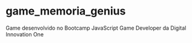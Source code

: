 # game_memoria_genius
Game desenvolvido no Bootcamp JavaScript Game Developer da Digital Innovation One
